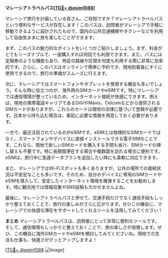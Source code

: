 **マレーシアトラベルパス[[TG💪+ @esim1088](https://t.me/s/esim1088)]**

マレーシア旅行を計画している皆さん、ご存知ですか？マレーシアトラベルパスという便利なサービスが存在します！このパスは、訪問者がマレーシアで手軽に移動できるように設計されたもので、国内の公共交通機関やタクシーなどを利用して自由気ままに旅を楽しむことができます。

まず、このパスの魅力的なポイントをいくつかご紹介しましょう。まず、料金がとてもリーズナブルで、一度購入すれば何回でも利用できます。また、パスには定期券のような機能もあり、特定の路線や区間を何度も利用する際に非常に効率的です。さらに、このパスはオンラインで簡単に予約でき、現地到着後にすぐに使用できるので、旅行の準備がスムーズに行えます。

次に、マレーシアではスマートフォンやタブレットを使用する機会も多いでしょう。そんな時に役立つのが、海外用のSIMカードやeSIMです。特にマレーシアでは通信環境が整っているため、インターネット接続が快適にできます。例えば、現地の携帯電話キャリアであるDiGiやMaxis、Celcomなどから提供されるSIMカードがありますが、これらのカードは現地の法律に基づいて登録が必要です。日本から持ち込む場合は、事前に必要な情報を用意しておく必要があります。

一方で、最近注目されているのがeSIMです。eSIMとは物理的なSIMカードではなく、スマートフォンやデバイスに直接インストールできる電子SIMのことです。これなら、現地で新しいSIMカードを購入する手間も省け、SIMカードの挿し替えも不要です。特に長期間滞在する場合や複数国を訪れる場合に便利です。eSIMは、旅行中に急遽データプランを追加したい時にも柔軟に対応できます。

また、マレーシアではWi-Fiスポットも多くありますが、公共の場所での接続状況は不安定なことも多いです。そのため、自分のデバイスに専用のSIMカードやeSIMを導入して、安定したインターネット環境を確保することをお勧めします。特に観光地では情報収集やSNS投稿も欠かせませんよね。

最後に、マレーシアトラベルパスと併せて、交通手段だけでなく通信手段もしっかり整えておくことで、旅行の楽しみがさらに広がります。ぜひこの機会に、マレーシアでの快適な滞在をサポートしてくれるツールを活用してみてください！

**まとめ**
マレーシアトラベルパスは、訪問者にとって非常に便利なツールです。そして、通信環境もしっかりと整えておくことで、旅の楽しさが倍増します。ぜひ、この機会に海外SIMカードやeSIMを検討してみてくださいね。現地での生活も仕事も、快適さがグッとアップしますよ！

[[TG💪+ @esim1088](https://t.me/s/esim1088) ![Image](https://i.postimg.cc/Y0z9fWf4/image.png)]